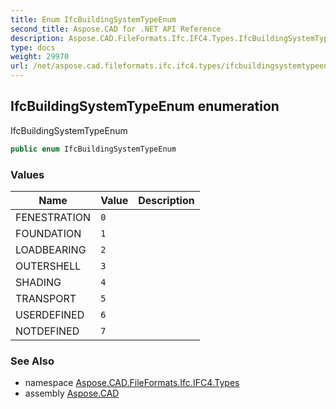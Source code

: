 ```yaml
---
title: Enum IfcBuildingSystemTypeEnum
second_title: Aspose.CAD for .NET API Reference
description: Aspose.CAD.FileFormats.Ifc.IFC4.Types.IfcBuildingSystemTypeEnum enum. IfcBuildingSystemTypeEnum
type: docs
weight: 29970
url: /net/aspose.cad.fileformats.ifc.ifc4.types/ifcbuildingsystemtypeenum/
---
```

## IfcBuildingSystemTypeEnum enumeration

IfcBuildingSystemTypeEnum

```csharp
public enum IfcBuildingSystemTypeEnum
```

### Values

| Name | Value | Description |
| --- | --- | --- |
| FENESTRATION | `0` |  |
| FOUNDATION | `1` |  |
| LOADBEARING | `2` |  |
| OUTERSHELL | `3` |  |
| SHADING | `4` |  |
| TRANSPORT | `5` |  |
| USERDEFINED | `6` |  |
| NOTDEFINED | `7` |  |

### See Also

* namespace [Aspose.CAD.FileFormats.Ifc.IFC4.Types](../../aspose.cad.fileformats.ifc.ifc4.types/)
* assembly [Aspose.CAD](../../)


